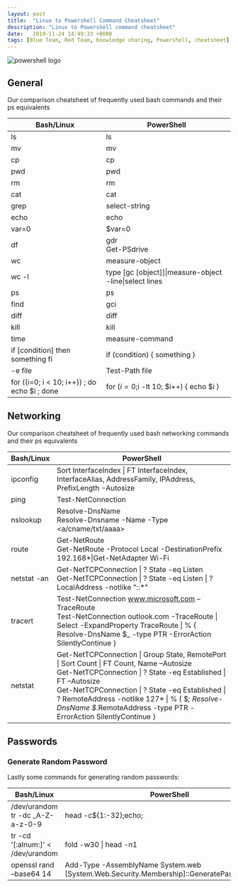 ```yaml
---
layout: post
title:  "Linux to Powershell Command Cheatsheet"
description: "Linux to Powershell command cheatsheet"
date:   2019-11-24 14:49:33 +0000
tags: [Blue Team, Red Team, Knowledge sharing, Powershell, cheatsheet]
---
```


![powershell logo](/blog/assets/PowerShell_5.0.png)

## General
Our comparison cheatsheet of frequently used bash commands and their ps equivalents

|Bash/Linux	|PowerShell|
|------|------|
|ls	|ls|
|mv	|mv|
|cp	|cp|
|pwd |pwd|
|rm	|rm|
|cat	|cat|
|grep	|select-string|
|echo	|echo|
|var=0	|$var=0|
|df	|gdr<br>Get-PSdrive|
|wc |measure-object|
|wc -l|type \[gc \[object\]\]\|measure-object -line\|select lines
|ps	|ps|
|find	|gci|
|diff	|diff|
|kill	|kill|
|time	|measure-command|
|if [condition] then something fi |if (condition) { something } |
|-e file	|Test-Path file|
|for ((i=0; i < 10; i++)) ; do echo $i ; done	|for ($i=0;$i -lt 10; $i++) { echo $i }|

## Networking
Our comparison cheatsheet of frequently used bash networking commands and their ps equivalents

|Bash/Linux	|PowerShell|
|------|------|
|ipconfig	|Sort InterfaceIndex \| FT InterfaceIndex, InterfaceAlias, AddressFamily, IPAddress, PrefixLength -Autosize
|ping	|Test-NetConnection|
|nslookup	|Resolve-DnsName<br>Resolve-Dnsname -Name <name> -Type <a/cname/txt/aaaa>|
|route	|Get-NetRoute <br> Get-NetRoute -Protocol Local -DestinationPrefix 192.168*\|Get-NetAdapter Wi-Fi 
|netstat -an	|Get-NetTCPConnection \| ? State -eq Listen <br> Get-NetTCPConnection \| ? State -eq Listen \| ? LocalAddress -notlike "::*"|
|tracert	|Test-NetConnection www.microsoft.com –TraceRoute<br>Test-NetConnection outlook.com -TraceRoute \| Select -ExpandProperty TraceRoute \| % { Resolve-DnsName $_ -type PTR -ErrorAction SilentlyContinue }
|netstat	|Get-NetTCPConnection \| Group State, RemotePort \| Sort Count \| FT Count, Name –Autosize<br>Get-NetTCPConnection \| ? State -eq Established \| FT –Autosize<br>Get-NetTCPConnection \| ? State -eq Established \| ? RemoteAddress -notlike 127* \| % { $_; Resolve-DnsName $_.RemoteAddress -type PTR -ErrorAction SilentlyContinue }

## Passwords
### Generate Random Password
Lastly some commands for generating random passwords:

|Bash/Linux	|PowerShell|
|------|------|
|/dev/urandom tr -dc _A-Z-a-z-0-9 | head -c${1:-32};echo;|
|tr -cd '[:alnum:]' < /dev/urandom | fold -w30 \| head -n1|
|openssl rand –base64 14|Add-Type -AssemblyName System.web<br>[System.Web.Security.Membership]::GeneratePassword(12,3)|
